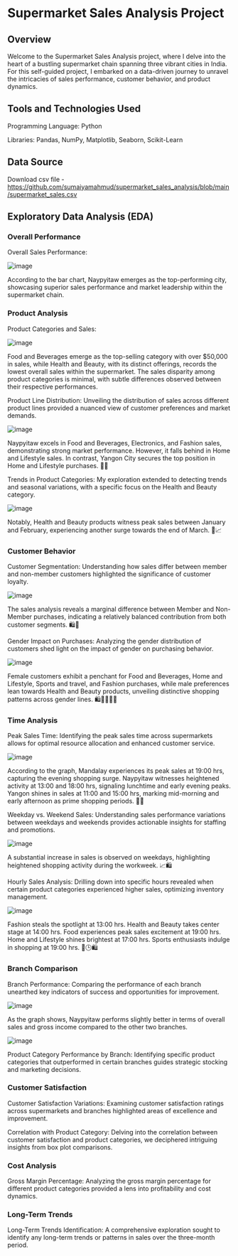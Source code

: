 # Supermarket Sales Analysis Project
## Overview
Welcome to the Supermarket Sales Analysis project, where I delve into the heart of a bustling supermarket chain spanning three vibrant cities in India. For this self-guided project, I embarked on a data-driven journey to unravel the intricacies of sales performance, customer behavior, and product dynamics.


## Tools and Technologies Used
Programming Language: Python

Libraries: Pandas, NumPy, Matplotlib, Seaborn, Scikit-Learn

## Data Source
Download csv file - https://github.com/sumaiyamahmud/supermarket_sales_analysis/blob/main/supermarket_sales.csv 

## Exploratory Data Analysis (EDA)
### Overall Performance

Overall Sales Performance:

![image](https://github.com/sumaiyamahmud/supermarket_sales_analysis/assets/113713705/749aad06-5e3c-44f3-a2f8-b1f095364f98)

According to the bar chart, Naypyitaw emerges as the top-performing city, showcasing superior sales performance and market leadership within the supermarket chain.

### Product Analysis
Product Categories and Sales:

![image](https://github.com/sumaiyamahmud/supermarket_sales_analysis/assets/113713705/07e7ba13-f792-4c12-a127-ef3dbcb924f1)

Food and Beverages emerge as the top-selling category with over $50,000 in sales, while Health and Beauty, with its distinct offerings, records the lowest overall sales within the supermarket. The sales disparity among product categories is minimal, with subtle differences observed between their respective performances.

Product Line Distribution:
Unveiling the distribution of sales across different product lines provided a nuanced view of customer preferences and market demands.

![image](https://github.com/sumaiyamahmud/supermarket_sales_analysis/assets/113713705/5a0521b4-b9bc-435b-b75c-97fad8c8da04)

Naypyitaw excels in Food and Beverages, Electronics, and Fashion sales, demonstrating strong market performance. However, it falls behind in Home and Lifestyle sales. In contrast, Yangon City secures the top position in Home and Lifestyle purchases. 🌟🛒

Trends in Product Categories:
My exploration extended to detecting trends and seasonal variations, with a specific focus on the Health and Beauty category.

![image](https://github.com/sumaiyamahmud/supermarket_sales_analysis/assets/113713705/f8cd4dda-0646-4ede-bfb1-a48bf9eb245a)

Notably, Health and Beauty products witness peak sales between January and February, experiencing another surge towards the end of March. 💄📈

### Customer Behavior
Customer Segmentation:
Understanding how sales differ between member and non-member customers highlighted the significance of customer loyalty.

![image](https://github.com/sumaiyamahmud/supermarket_sales_analysis/assets/113713705/7334e0b2-9fd0-4b3c-b18c-8d2d1e2baa6a)

The sales analysis reveals a marginal difference between Member and Non-Member purchases, indicating a relatively balanced contribution from both customer segments. 🛍️🤝

Gender Impact on Purchases:
Analyzing the gender distribution of customers shed light on the impact of gender on purchasing behavior.

![image](https://github.com/sumaiyamahmud/supermarket_sales_analysis/assets/113713705/3f632d3b-ce1a-47ce-b52c-7e8c855eefd5)

Female customers exhibit a penchant for Food and Beverages, Home and Lifestyle, Sports and travel, and Fashion purchases, while male preferences lean towards Health and Beauty products, unveiling distinctive shopping patterns across gender lines. 🛍️👩‍🦰👨‍🦱

### Time Analysis
Peak Sales Time:
Identifying the peak sales time across supermarkets allows for optimal resource allocation and enhanced customer service.

![image](https://github.com/sumaiyamahmud/supermarket_sales_analysis/assets/113713705/6d50a888-ff6d-4240-96cb-b8eca53643a2)

According to the graph, Mandalay experiences its peak sales at 19:00 hrs, capturing the evening shopping surge.
Naypyitaw witnesses heightened activity at 13:00 and 18:00 hrs, signaling lunchtime and early evening peaks.
Yangon shines in sales at 11:00 and 15:00 hrs, marking mid-morning and early afternoon as prime shopping periods. 🌆🛒

Weekday vs. Weekend Sales:
Understanding sales performance variations between weekdays and weekends provides actionable insights for staffing and promotions.

![image](https://github.com/sumaiyamahmud/supermarket_sales_analysis/assets/113713705/1187e467-91eb-42d2-968c-0bf5e0eb2589)

A substantial increase in sales is observed on weekdays, highlighting heightened shopping activity during the workweek. 📈🛍️

Hourly Sales Analysis:
Drilling down into specific hours revealed when certain product categories experienced higher sales, optimizing inventory management.

![image](https://github.com/sumaiyamahmud/supermarket_sales_analysis/assets/113713705/27207874-e016-499f-8f36-8f28552eefd0)

Fashion steals the spotlight at 13:00 hrs.
Health and Beauty takes center stage at 14:00 hrs.
Food experiences peak sales excitement at 19:00 hrs.
Home and Lifestyle shines brightest at 17:00 hrs.
Sports enthusiasts indulge in shopping at 19:00 hrs. 🌟🕒🛍️

### Branch Comparison
Branch Performance:
Comparing the performance of each branch unearthed key indicators of success and opportunities for improvement.

![image](https://github.com/sumaiyamahmud/supermarket_sales_analysis/assets/113713705/9af1f6f0-c79b-4a19-93b5-299a54690bde)

As the graph shows, Naypyitaw performs slightly better in terms of overall sales and gross income compared to the other two branches.

![image](https://github.com/sumaiyamahmud/supermarket_sales_analysis/assets/113713705/4dc8b162-4a20-4b13-b416-c31d79f90e64)



Product Category Performance by Branch:
Identifying specific product categories that outperformed in certain branches guides strategic stocking and marketing decisions.

### Customer Satisfaction
Customer Satisfaction Variations:
Examining customer satisfaction ratings across supermarkets and branches highlighted areas of excellence and improvement.

Correlation with Product Category:
Delving into the correlation between customer satisfaction and product categories, we deciphered intriguing insights from box plot comparisons.

### Cost Analysis
Gross Margin Percentage:
Analyzing the gross margin percentage for different product categories provided a lens into profitability and cost dynamics.

### Long-Term Trends
Long-Term Trends Identification:
A comprehensive exploration sought to identify any long-term trends or patterns in sales over the three-month period.

